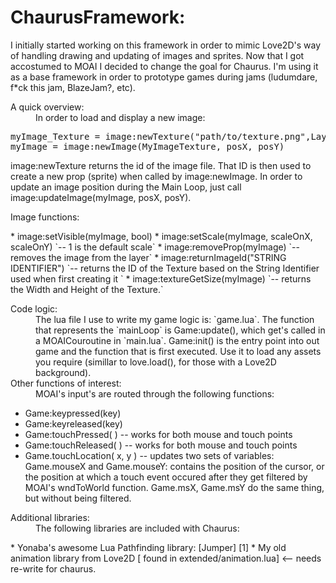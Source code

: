 ChaurusFramework:
================================

I initially started working on this framework in order to mimic Love2D's way of handling drawing and updating of images and sprites. Now that I got accostumed to MOAI I decided to change the goal for Chaurus. I'm using it as a base framework in order to prototype games during jams (ludumdare, f*ck this jam, BlazeJam?, etc). 

<dl>
<dt>A quick overview:</dt>
<dd>In order to load and display a new image:</dd>
</dl>

<pre>
myImage_Texture = image:newTexture("path/to/texture.png",Layer,"STRING IDENTIFIER")
myImage = image:newImage(MyImageTexture, posX, posY)
</pre>

image:newTexture returns the id of the image file. That ID is then used to create a new prop (sprite) when called by image:newImage. In order to update an image position during the Main Loop, just call image:updateImage(myImage, posX, posY).

<dl>
<dt>Image functions:</dt>
<dd>
</dd>
</dl>
* image:setVisible(myImage, bool)
* image:setScale(myImage, scaleOnX, scaleOnY) `-- 1 is the default scale`
* image:removeProp(myImage) `-- removes the image from the layer`
* image:returnImageId("STRING IDENTIFIER") `-- returns the ID of the Texture based on the String Identifier used when first creating it `
* image:textureGetSize(myImage) `-- returns the Width and Height of the Texture.`


<dl>
<dt>Code logic:</dt>
<dd>
The lua file I use to write my game logic is: `game.lua`. The function that represents the `mainLoop` is Game:update(), which get's called in a MOAICouroutine in `main.lua`. Game:init() is the entry point into out game and the function that is first executed. Use it to load any assets you require (simillar to love.load(), for those with a Love2D background).
</dd>

<dt>Other functions of interest:</dt>
<dd>
MOAI's input's are routed through the following functions:
</dd>
</dl>

* Game:keypressed(key)  
* Game:keyreleased(key)
* Game:touchPressed( ) -- works for both mouse and touch points
* Game:touchReleased( ) -- works for both mouse and touch points
* Game.touchLocation( x, y ) -- updates two sets of variables: Game.mouseX and Game.mouseY: contains the position of the cursor, or the position at which a touch event occured after they get filtered by MOAI's wndToWorld function. Game.msX, Game.msY do the same thing, but without being filtered.

<dl>
<dt>Additional libraries:</dt>
<dd>The following libraries are included with Chaurus: </dd>
</dl>
* Yonaba's awesome Lua Pathfinding library: [Jumper] [1]
* My old animation library from Love2D [ found in extended/animation.lua] <-- needs re-write for chaurus.

[1]: https://github.com/Yonaba/Jumper        "Yonaba's Jumper - Pathfinding Library"